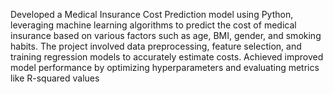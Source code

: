 Developed a Medical Insurance Cost Prediction model using Python, leveraging machine learning algorithms to predict the cost of medical insurance based on various factors such as age, BMI, gender, and smoking habits. The project involved data preprocessing, feature selection, and training regression models to accurately estimate costs. Achieved improved model performance by optimizing hyperparameters and evaluating metrics like R-squared values
